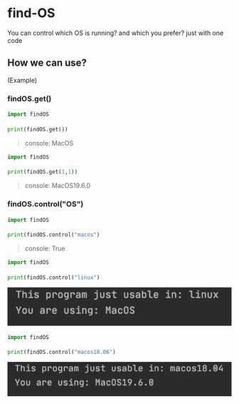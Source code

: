 # find-OS
You can control  which OS  is running?  and which you prefer?  just with one code 


## How we can use?
(Example)

### findOS.get()
```python
import findOS

print(findOS.get())

```
>console: MacOS 


```python
import findOS

print(findOS.get(1,1))

```
>console: MacOS19.6.0

### findOS.control("OS")
```python
import findOS

print(findOS.control("macos")

```
>console: True

```python
import findOS

print(findOS.control("linux")

```
![False](false.png)

```python
import findOS

print(findOS.control("macos18.06")

```

![False](falsewithversion.png)
